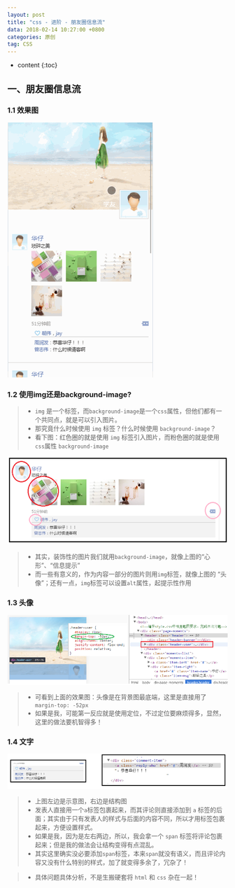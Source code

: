 ```yaml
---
layout: post
title: "css - 进阶 - 朋友圈信息流"
data: 2018-02-14 10:27:00 +0800
categories: 原创
tag: CSS
---
```

* content
{:toc}

<!-- more -->


## 一、朋友圈信息流

### 1.1 效果图

![friend](/effects/images/css/exercise/friend/friend-01.gif)

### 1.2 使用img还是background-image?

> * `img` 是一个标签，而`background-image`是一个`css`属性，但他们都有一个共同点，就是可以引入图片。
> * 那究竟什么时候使用 `img` 标签？什么时候使用 `background-image`？
> * 看下图：红色圈的就是使用 `img` 标签引入图片，而粉色圈的就是使用`css`属性 `background-image`

![friend](/styles/images/css/exercise/friend/friend-01.png)

> * 其实，装饰性的图片我们就用`background-image`，就像上图的“心形”、“信息提示”
> * 而一些有意义的，作为内容一部分的图片则用`img`标签，就像上图的 “头像”；还有一点，`img`标签可以设置`alt`属性，起提示性作用

### 1.3 头像

![friend](/styles/images/css/exercise/friend/friend-02.png)

> * 可看到上面的效果图：头像是在背景图最底端，这里是直接用了 `margin-top: -52px`
> * 如果是我，可能第一反应就是使用定位，不过定位要麻烦得多，显然，这里的做法要机智得多！

### 1.4 文字

![friend](/styles/images/css/exercise/friend/friend-03.png)

> * 上图左边是示意图，右边是结构图
> * 发表人直接用一个`a`标签包裹起来，而其评论则直接添加到 `a` 标签的后面；其实由于只有发表人的样式与后面的内容不同，所以才用标签包裹起来，方便设置样式。
> * 如果是我，因为是左右两边，所以，我会拿一个 `span` 标签将评论包裹起来；但是我的做法会让结构变得有点混乱。
> * 其实这里确实没必要添加`span`标签，本来`span`就没有语义，而且评论内容又没有什么特别的样式，加了就变得多余了，冗杂了！

> * 具体问题具体分析，不是生搬硬套将 `html` 和 `css` 杂在一起！